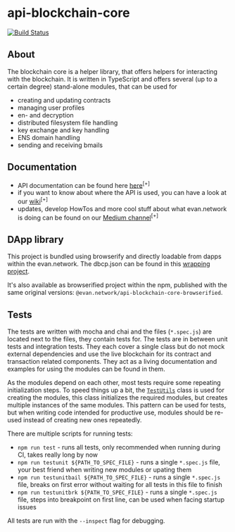 # api-blockchain-core

[![Build Status](https://travis-ci.org/evannetwork/api-blockchain-core.svg?branch=develop)](https://travis-ci.org/evannetwork/api-blockchain-core)


## About
The blockchain core is a helper library, that offers helpers for interacting with the blockchain. It is written in TypeScript and offers several (up to a certain degree) stand-alone modules, that can be used for
- creating and updating contracts
- managing user profiles
- en- and decryption
- distributed filesystem file handling
- key exchange and key handling
- ENS domain handling
- sending and receiving bmails


## Documentation
- API documentation can be found here [here](https://api-blockchain-core.readthedocs.io)<sup>[+]</sup>
- if you want to know about where the API is used, you can have a look at our [wiki](https://evannetwork.github.io/)<sup>[+]</sup>
- updates, develop HowTos and more cool stuff about what evan.network is doing can be found on our [Medium channel](https://medium.com/evan-network)<sup>[+]</sup>


## DApp library
This project is bundled using browserify and directly loadable from dapps within the evan.network. The dbcp.json can be found in this [wrapping project](https://github.com/evannetwork/ui-dapps/tree/master/evan-libs/bcc).

It's also available as browserified project within the npm, published with the same original versions: `@evan.network/api-blockchain-core-browserified`.


## Tests
The tests are written with mocha and chai and the files (`*.spec.js`) are located next to the files, they contain tests for.
The tests are in between unit tests and integration tests. They each cover a single class but do not mock external dependencies and use the live blockchain for its contract and transaction related components. They act as a living documentation and examples for using the modules can be found in them.

As the modules depend on each other, most tests require some repeating initialization steps. To speed things up a bit, the [`TestUtils`](./src/test/test-utils.ts) class is used for creating the modules, this class initializes the required modules, but creates multiple instances of the same modules. This pattern can be used for tests, but when writing code intended for productive use, modules should be re-used instead of creating new ones repeatedly.

There are multiple scripts for running tests:
- `npm run test` - runs all tests, only recommended when running during CI, takes really long by now
- `npm run testunit ${PATH_TO_SPEC_FILE}` - runs a single `*.spec.js` file, your best friend when writing new modules or upating them
- `npm run testunitbail ${PATH_TO_SPEC_FILE}` - runs a single `*.spec.js` file, breaks on first error without waiting for all tests in this file to finish
- `npm run testunitbrk ${PATH_TO_SPEC_FILE}` - runs a single `*.spec.js` file, steps into breakpoint on first line, can be used when facing startup issues

All tests are run with the `--inspect` flag for debugging.
